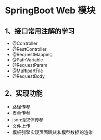 # SpringBoot Web 模块
## 1、接口常用注解的学习
- @Controller
- @RestController
- @RequestMapping
- @PathVariable
- @RequestParam 
- @MultipartFile
- @RequestBody

## 2、实现功能
- 路径传参
- 表单传参
- json请求体传参
- 文件上传
- 模板引擎实现页面跳转和模型数据的渲染
